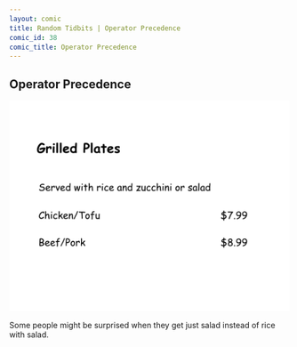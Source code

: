 ```yaml
---
layout: comic
title: Random Tidbits | Operator Precedence
comic_id: 38
comic_title: Operator Precedence
---
```


## Operator Precedence

![](/assets/images/38.png)

Some people might be surprised when they get just salad instead of rice with salad.
